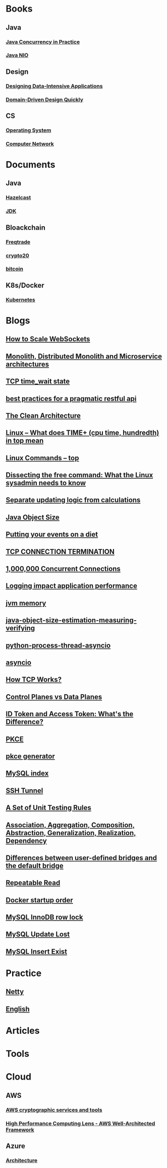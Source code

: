 # Books

## Java

### [Java Concurrency in Practice](books/java_concurrency_in_practice/jcip.md)
### [Java NIO](books/java_nio/jn.md)

## Design

### [Designing Data-Intensive Applications](books/designing_data-intensive_applications/ddia.md)
### [Domain-Driven Design Quickly](books/domain_driven_design_quickly/domain_driven_design.md)

## CS

### [Operating System](books/os/os.md)
### [Computer Network](books/computer_network/cn.md)

# Documents

## Java
### [Hazelcast](documents/hazelcast.md)
### [JDK](documents/jdk.md)

## Bloackchain
### [Freqtrade](documents/freqtrade.md)
### [crypto20](documents/crypto20.md)
### [bitcoin](documents/bitcoin/btc.md)

## K8s/Docker
### [Kubernetes](documents/k8s/k8s.md)

# Blogs
## [How to Scale WebSockets](blogs/how_to_scale_websockets.md)
## [Monolith, Distributed Monolith and Microservice architectures](blogs/m_dm_m.md)
## [TCP time_wait state](https://vincent.bernat.ch/en/blog/2014-tcp-time-wait-state-linux)
## [best practices for a pragmatic restful api](https://www.vinaysahni.com/best-practices-for-a-pragmatic-restful-api)
## [The Clean Architecture](blogs/the_clean_arch.md)
## [Linux – What does TIME+ (cpu time, hundredth) in top mean](https://itectec.com/superuser/linux-what-does-time-cpu-time-hundredth-in-top-mean/)
## [Linux Commands – top](https://www.baeldung.com/linux/top-command)
## [Dissecting the free command: What the Linux sysadmin needs to know](https://www.redhat.com/sysadmin/dissecting-free-command)
## [Separate updating logic from calculations](http://firstclassthoughts.co.uk/Articles/Readability/SeparateUpdatingLogicFromCalculationLogic.html)
## [Java Object Size](blogs/java_object_size.md)
## [Putting your events on a diet](https://particular.net/blog/putting-your-events-on-a-diet)
## [TCP CONNECTION TERMINATION](https://www.thedailyprogrammer.com/2016/09/tcp-connection-termination.html)
## [1,000,000 Concurrent Connections](https://josephmate.github.io/2022-04-14-max-connections/)
## [Logging impact application performance](https://techblog.cisco.com/blog/logging-impact-on-application-performance)
## [jvm memory](blogs/jvm_mem.md)
## [java-object-size-estimation-measuring-verifying](https://dzone.com/articles/java-object-size-estimation-measuring-verifying)
## [python-process-thread-asyncio](blogs/py_process_thread_asyncio.md)
## [asyncio](https://lonami.dev/blog/asyncio/)
## [How TCP Works?](https://blog.devgenius.io/tcp-icp-deep-dive-d8497e774bc1)
## [Control Planes vs Data Planes](https://brooker.co.za/blog/2019/03/17/control.html)
## [ID Token and Access Token: What's the Difference?](https://auth0.com/blog/id-token-access-token-what-is-the-difference/)
## [PKCE](https://advancedweb.hu/how-to-secure-the-cognito-login-flow-with-a-state-nonce-and-pkce/)
## [pkce generator](https://example-app.com/pkce)
## [MySQL index](blogs/mysql_index.md)
## [SSH Tunnel](blogs/ssh_tunnel.md)
## [A Set of Unit Testing Rules](https://www.artima.com/weblogs/viewpost.jsp?thread=126923)
## [Association, Aggregation, Composition, Abstraction, Generalization, Realization, Dependency](https://javapapers.com/oops/association-aggregation-composition-abstraction-generalization-realization-dependency/)
## [Differences between user-defined bridges and the default bridge](https://docs.docker.com/network/bridge/#differences-between-user-defined-bridges-and-the-default-bridge)
## [Repeatable Read](blogs/repeatable_read.md)
## [Docker startup order](https://docs.docker.com/compose/startup-order/)
## [MySQL InnoDB row lock](blogs/mysql_innodb_row_lock.md)
## [MySQL Update Lost](blogs/mysql_pessimistic_lock_update_lost.md)
## [MySQL Insert Exist](blogs/mysql_innodb_insert_exist.md)
# Practice

## [Netty](practices/netty.md)
## [English](practices/english.md)

# Articles

# Tools

# Cloud
## AWS
### [AWS cryptographic services and tools](documents/aws/cryptographic/cryptographic.md)
### [High Performance Computing Lens - AWS Well-Architected Framework](documents/aws/hpcl/high_performance_compute_lens.md)

## Azure
### [Architecture](documents/azure/architecture.md)
